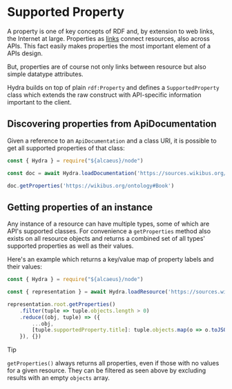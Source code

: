 # Supported Property

A property is one of key concepts of RDF and, by extension to web links, the Internet at large.
Properties as [links][link] connect resources, also across APIs. This fact easily makes properties the most important element of a APIs design.

[link]: representations/affordances/links

But, properties are of course not only links between resource but also simple datatype attributes.

Hydra builds on top of plain `rdf:Property` and defines a `SupportedProperty` class which extends the raw construct with API-specific information important to the client.

## Discovering properties from ApiDocumentation

Given a reference to an `ApiDocumentation` and a class URI, it is possible to get all supported properties of that class:

<run-kit>

```typescript
const { Hydra } = require("${alcaeus}/node")

const doc = await Hydra.loadDocumentation('https://sources.wikibus.org/doc')

doc.getProperties('https://wikibus.org/ontology#Book')
```

</run-kit>

## Getting properties of an instance

Any instance of a resource can have multiple types, some of which are API's supported classes.
For convenience a `getProperties` method also exists on all resource objects and returns a
combined set of all types' supported properties as well as their values.

Here's an example which returns a key/value map of property labels and their values:

<run-kit>

```typescript
const { Hydra } = require("${alcaeus}/node")

const { representation } = await Hydra.loadResource('https://sources.wikibus.org/brochure/1300')

representation.root.getProperties()
    .filter(tuple => tuple.objects.length > 0)
    .reduce((obj, tuple) => ({
        ...obj,
        [tuple.supportedProperty.title]: tuple.objects.map(o => o.toJSON())
    }), {})
```

</run-kit>

> [!TIP]
> `getProperties()` always returns all properties, even if those with no values for a given resource. They can be filtered as seen above by excluding results with an empty `objects` array.
